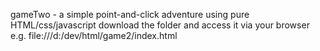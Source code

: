 gameTwo - a simple point-and-click adventure using pure HTML/css/javascript
download the folder and access it via your browser e.g.
file:///d:/dev/html/game2/index.html
